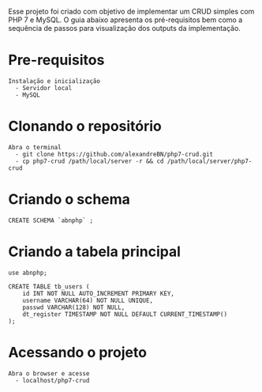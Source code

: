 Esse projeto foi criado com objetivo de implementar um CRUD simples com PHP 7 e MySQL.
O guia abaixo apresenta os pré-requisitos bem como a sequência de passos para visualização dos outputs da implementação.


# Pre-requisitos
	Instalação e inicialização
	  - Servidor local
	  - MySQL

# Clonando o repositório
	Abra o terminal
	  - git clone https://github.com/alexandreBN/php7-crud.git
	  - cp php7-crud /path/local/server -r && cd /path/local/server/php7-crud

# Criando o schema
	CREATE SCHEMA `abnphp` ;

# Criando a tabela principal
	use abnphp;

	CREATE TABLE tb_users (
		id INT NOT NULL AUTO_INCREMENT PRIMARY KEY,
		username VARCHAR(64) NOT NULL UNIQUE,
		passwd VARCHAR(128) NOT NULL,
		dt_register TIMESTAMP NOT NULL DEFAULT CURRENT_TIMESTAMP()
	);

# Acessando o projeto
	Abra o browser e acesse
	  - localhost/php7-crud
